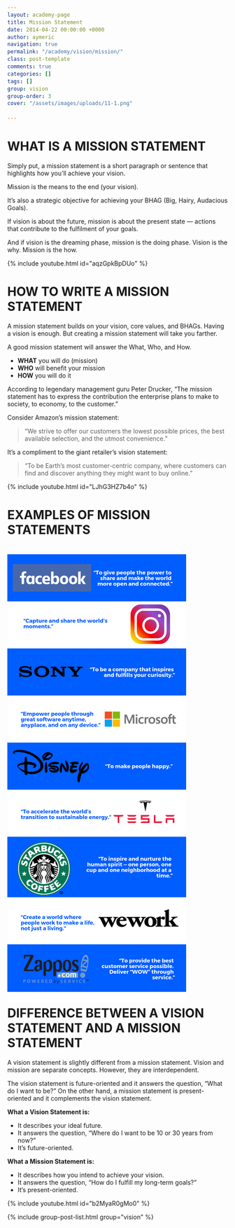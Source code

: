 ```yaml
---
layout: academy-page
title: Mission Statement
date: 2014-04-22 00:00:00 +0000
author: aymeric
navigation: true
permalink: "/academy/vision/mission/"
class: post-template
comments: true
categories: []
tags: []
group: vision
group-order: 3
cover: "/assets/images/uploads/11-1.png"

---
```

# WHAT IS A MISSION STATEMENT

Simply put, a mission statement is a short paragraph or sentence that highlights how you’ll achieve your vision.

Mission is the means to the end (your vision).

It’s also a strategic objective for achieving your BHAG (Big, Hairy, Audacious Goals).

If vision is about the future, mission is about the present state — actions that contribute to the fulfilment of your goals.

And if vision is the dreaming phase, mission is the doing phase. Vision is the why. Mission is the how.

{% include youtube.html id="aqzGpkBpDUo" %}

# HOW TO WRITE A MISSION STATEMENT

A mission statement builds on your vision, core values, and BHAGs. Having a vision is enough. But creating a mission statement will take you farther.

A good mission statement will answer the What, Who, and How.

* **WHAT** you will do (mission)
* **WHO** will benefit your mission
* **HOW** you will do it

According to legendary management guru Peter Drucker, “The mission statement has to express the contribution the enterprise plans to make to society, to economy, to the customer.”

Consider Amazon’s mission statement:

> “We strive to offer our customers the lowest possible prices, the best available selection, and the utmost convenience.”

It’s a compliment to the giant retailer’s vision statement:

> “To be Earth’s most customer-centric company, where customers can find and discover anything they might want to buy online.”

{% include youtube.html id="LJhG3HZ7b4o" %}

# EXAMPLES OF MISSION STATEMENTS

# ![](/assets/images/uploads/mission-statements.png)DIFFERENCE BETWEEN A VISION STATEMENT AND A MISSION STATEMENT

A vision statement is slightly different from a mission statement. Vision and mission are separate concepts. However, they are interdependent.

The vision statement is future-oriented and it answers the question, “What do I want to be?” On the other hand, a mission statement is present-oriented and it complements the vision statement.

**What a Vision Statement is:**

* It describes your ideal future.
* It answers the question, “Where do I want to be 10 or 30 years from now?”
* It’s future-oriented.

**What a Mission Statement is:**

* It describes how you intend to achieve your vision.
* It answers the question, “How do I fulfill my long-term goals?”
* It’s present-oriented.

{% include youtube.html id="b2MyaR0gMo0" %}

<div class='post-feed'>

{% include group-post-list.html group="vision" %}

</div>